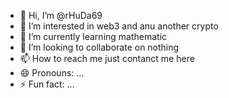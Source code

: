 - 👋 Hi, I’m @rHuDa69
- 👀 I’m interested in web3 and anu another crypto
- 🌱 I’m currently learning mathematic
- 💞️ I’m looking to collaborate on nothing
- 📫 How to reach me just contanct me here
- 😄 Pronouns: ...
- ⚡ Fun fact: ...

<!---
rHuDa69/rHuDa69 is a ✨ special ✨ repository because its `README.md` (this file) appears on your GitHub profile.
You can click the Preview link to take a look at your changes.
--->

